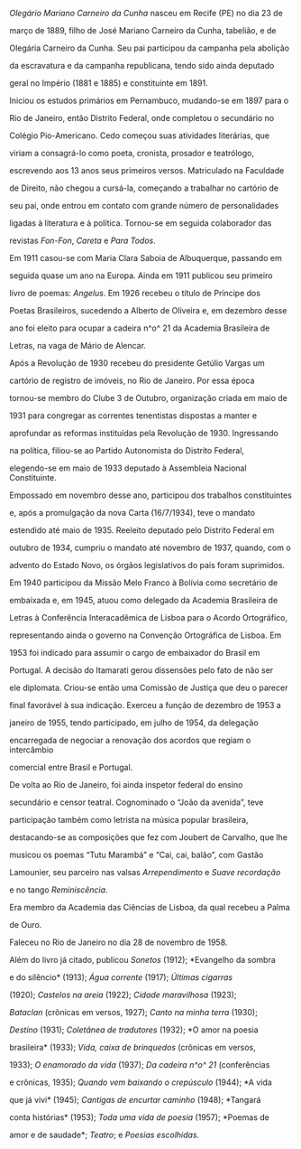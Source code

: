 

*Olegário Mariano Carneiro da Cunha* nasceu em Recife (PE) no dia 23 de

março de 1889, filho de José Mariano Carneiro da Cunha, tabelião, e de

Olegária Carneiro da Cunha. Seu pai participou da campanha pela abolição

da escravatura e da campanha republicana, tendo sido ainda deputado

geral no Império (1881 e 1885) e constituinte em 1891.



Iniciou os estudos primários em Pernambuco, mudando-se em 1897 para o

Rio de Janeiro, então Distrito Federal, onde completou o secundário no

Colégio Pio-Americano. Cedo começou suas atividades literárias, que

viriam a consagrá-lo como poeta, cronista, prosador e teatrólogo,

escrevendo aos 13 anos seus primeiros versos. Matriculado na Faculdade

de Direito, não chegou a cursá-la, começando a trabalhar no cartório de

seu pai, onde entrou em contato com grande número de personalidades

ligadas à literatura e à política. Tornou-se em seguida colaborador das

revistas *Fon-Fon*, *Careta* e *Para Todos*.



Em 1911 casou-se com Maria Clara Saboia de Albuquerque, passando em

seguida quase um ano na Europa. Ainda em 1911 publicou seu primeiro

livro de poemas: *Angelus*. Em 1926 recebeu o título de Príncipe dos

Poetas Brasileiros, sucedendo a Alberto de Oliveira e, em dezembro desse

ano foi eleito para ocupar a cadeira n^o^ 21 da Academia Brasileira de

Letras, na vaga de Mário de Alencar.



Após a Revolução de 1930 recebeu do presidente Getúlio Vargas um

cartório de registro de imóveis, no Rio de Janeiro. Por essa época

tornou-se membro do Clube 3 de Outubro, organização criada em maio de

1931 para congregar as correntes tenentistas dispostas a manter e

aprofundar as reformas instituídas pela Revolução de 1930. Ingressando

na política, filiou-se ao Partido Autonomista do Distrito Federal,

elegendo-se em maio de 1933 deputado à Assembleia Nacional Constituinte.

Empossado em novembro desse ano, participou dos trabalhos constituintes

e, após a promulgação da nova Carta (16/7/1934), teve o mandato

estendido até maio de 1935. Reeleito deputado pelo Distrito Federal em

outubro de 1934, cumpriu o mandato até novembro de 1937, quando, com o

advento do Estado Novo, os órgãos legislativos do país foram suprimidos.



Em 1940 participou da Missão Melo Franco à Bolívia como secretário de

embaixada e, em 1945, atuou como delegado da Academia Brasileira de

Letras à Conferência Interacadêmica de Lisboa para o Acordo Ortográfico,

representando ainda o governo na Convenção Ortográfica de Lisboa. Em

1953 foi indicado para assumir o cargo de embaixador do Brasil em

Portugal. A decisão do Itamarati gerou dissensões pelo fato de não ser

ele diplomata. Criou-se então uma Comissão de Justiça que deu o parecer

final favorável à sua indicação. Exerceu a função de dezembro de 1953 a

janeiro de 1955, tendo participado, em julho de 1954, da delegação

encarregada de negociar a renovação dos acordos que regiam o intercâmbio

comercial entre Brasil e Portugal.



De volta ao Rio de Janeiro, foi ainda inspetor federal do ensino

secundário e censor teatral. Cognominado o “João da avenida”, teve

participação também como letrista na música popular brasileira,

destacando-se as composições que fez com Joubert de Carvalho, que lhe

musicou os poemas “Tutu Marambá” e “Cai, cai, balão”, com Gastão

Lamounier, seu parceiro nas valsas *Arrependimento* e *Suave recordação*

e no tango *Reminiscência*.



Era membro da Academia das Ciências de Lisboa, da qual recebeu a Palma

de Ouro.



Faleceu no Rio de Janeiro no dia 28 de novembro de 1958.



Além do livro já citado, publicou *Sonetos* (1912); *Evangelho da sombra

e do silêncio* (1913); *Água corrente* (1917); *Últimas cigarras*

(1920); *Castelos na areia* (1922); *Cidade maravilhosa* (1923);

*Bataclan* (crônicas em versos, 1927); *Canto na minha terra* (1930);

*Destino* (1931); *Coletânea de tradutores* (1932); *O amor na poesia

brasileira* (1933); *Vida, caixa de brinquedos* (crônicas em versos,

1933); *O enamorado da vida* (1937); *Da cadeira n^o^ 21* (conferências

e crônicas, 1935); *Quando vem baixando o crepúsculo* (1944); *A vida

que já vivi* (1945); *Cantigas de encurtar caminho* (1948); *Tangará

conta histórias* (1953); *Toda uma vida de poesia* (1957); *Poemas de

amor e de saudade*; *Teatro*; e *Poesias escolhidas*.



